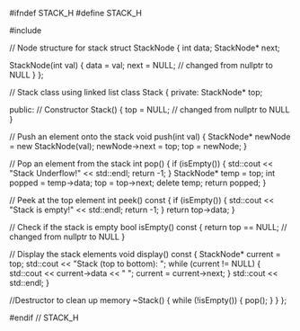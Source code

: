 #ifndef STACK_H
#define STACK_H

#include <iostream>

// Node structure for stack
struct StackNode {
    int data;
    StackNode* next;

   StackNode(int val) {
        data = val;
        next = NULL;  // changed from nullptr to NULL
    }
};

// Stack class using linked list
class Stack {
private:
    StackNode* top;

public:
    // Constructor
    Stack() {
        top = NULL;  // changed from nullptr to NULL
    }

  // Push an element onto the stack
    void push(int val) {
        StackNode* newNode = new StackNode(val);
        newNode->next = top;
        top = newNode;
    }

   // Pop an element from the stack
    int pop() {
        if (isEmpty()) {
            std::cout << "Stack Underflow!" << std::endl;
            return -1;
        }
        StackNode* temp = top;
        int popped = temp->data;
        top = top->next;
        delete temp;
        return popped;
    }

  // Peek at the top element
    int peek() const {
        if (isEmpty()) {
            std::cout << "Stack is empty!" << std::endl;
            return -1;
        }
        return top->data;
    }

  // Check if the stack is empty
    bool isEmpty() const {
        return top == NULL;  // changed from nullptr to NULL
    }

  // Display the stack elements
    void display() const {
        StackNode* current = top;
        std::cout << "Stack (top to bottom): ";
        while (current != NULL) {
            std::cout << current->data << " ";
            current = current->next;
        }
        std::cout << std::endl;
    }

  //Destructor to clean up memory
    ~Stack() {
        while (!isEmpty()) {
            pop();
        }
    }
};

#endif // STACK_H
